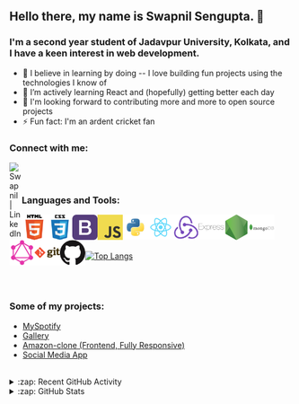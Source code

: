 ## Hello there, my name is Swapnil Sengupta. 👋

### I'm a second year student of Jadavpur University, Kolkata, and I have a keen interest in web development.

- 🔭 I believe in learning by doing -- I love building fun projects using the technologies I know of
- 🌱 I’m actively learning React and (hopefully) getting better each day
- 👯 I'm looking forward to contributing more and more to open source projects
- ⚡ Fun fact: I'm an ardent cricket fan

### Connect with me:

[<img align="left" alt="Swapnil | LinkedIn" width="22px" src="https://cdn.jsdelivr.net/npm/simple-icons@v3/icons/linkedin.svg" />][linkedin]

<br />
<br />

### Languages and Tools:

<img align="left" alt="HTML5" width="45px" src="https://raw.githubusercontent.com/github/explore/80688e429a7d4ef2fca1e82350fe8e3517d3494d/topics/html/html.png" />
<img align="left" alt="CSS3" width="45px" src="https://raw.githubusercontent.com/github/explore/80688e429a7d4ef2fca1e82350fe8e3517d3494d/topics/css/css.png" />
<img align="left" alt="Bootstrap" width="45px" src="https://raw.githubusercontent.com/github/explore/80688e429a7d4ef2fca1e82350fe8e3517d3494d/topics/bootstrap/bootstrap.png" />
<img align="left" alt="JavaScript" width="45px" src="https://raw.githubusercontent.com/github/explore/80688e429a7d4ef2fca1e82350fe8e3517d3494d/topics/javascript/javascript.png" />
<img align="left" alt="Python" width="45px" src="https://raw.githubusercontent.com/github/explore/80688e429a7d4ef2fca1e82350fe8e3517d3494d/topics/python/python.png" />
<img align="left" alt="React" width="45px" src="https://raw.githubusercontent.com/github/explore/80688e429a7d4ef2fca1e82350fe8e3517d3494d/topics/react/react.png" />
<img align="left" alt="Redux" width="45px" src="https://raw.githubusercontent.com/github/explore/80688e429a7d4ef2fca1e82350fe8e3517d3494d/topics/redux/redux.png" />
<img align="left" alt="Express" width="45px" src="https://raw.githubusercontent.com/github/explore/80688e429a7d4ef2fca1e82350fe8e3517d3494d/topics/express/express.png" />
<img align="left" alt="Node.js" width="45px" src="https://raw.githubusercontent.com/github/explore/80688e429a7d4ef2fca1e82350fe8e3517d3494d/topics/nodejs/nodejs.png" />
<img align="left" alt="MongoDB" width="45px" src="https://raw.githubusercontent.com/github/explore/80688e429a7d4ef2fca1e82350fe8e3517d3494d/topics/mongodb/mongodb.png" />
<img align="left" alt="GraphQL" width="45px" src="https://raw.githubusercontent.com/github/explore/5c058a388828bb5fde0bcafd4bc867b5bb3f26f3/topics/graphql/graphql.png" />
<img align="left" alt="Git" width="45px" src="https://raw.githubusercontent.com/github/explore/80688e429a7d4ef2fca1e82350fe8e3517d3494d/topics/git/git.png" />
<img align="left" alt="GitHub" width="45px" src="https://raw.githubusercontent.com/github/explore/78df643247d429f6cc873026c0622819ad797942/topics/github/github.png" />


<br />
<br />
<br />

[![Top Langs](https://github-readme-stats.vercel.app/api/top-langs/?username=Swapnil-2001&layout=compact)](https://github.com/Swapnil-2001/github-readme-stats)

<br />
<br />

### Some of my projects:

- [MySpotify](https://myspotify-aa2ed.web.app/)
- [Gallery](https://photo-gallery-46ff0.web.app/)
- [Amazon-clone (Frontend, Fully Responsive)](https://clone-cafe3.web.app)
- [Social Media App](https://lucid-archimedes-eeb6ef.netlify.app/)

<br />


<details>
  <summary>:zap: Recent GitHub Activity</summary>

<!--START_SECTION:activity-->
1. 💪 Opened issue [#1266](https://github.com/LeetCode-Feedback/LeetCode-Feedback/issues/1266) to add missing testcase in [LeetCode](https://github.com/LeetCode-Feedback/LeetCode-Feedback); the testcase was added
2. 🎉 Merged PR [#116](https://github.com/Py-Contributors/AlgorithmsAndDataStructure/pull/116) in [Py-Contributors/AlgorithmsAndDataStructure](https://github.com/Py-Contributors/AlgorithmsAndDataStructure)
3. 🎉 Merged PR [#1618](https://github.com/processing/p5.js-web-editor/pull/1618) in [processing/p5.js-web-editor](https://github.com/processing/p5.js-web-editor)
4. 🎉 Merged PR [#27](https://github.com/ayushjainrksh/conactivity/pull/27) in [ayushjainrksh/conactivity](https://github.com/ayushjainrksh/conactivity)
<!--END_SECTION:activity-->

</details>

<details>
  <summary>:zap: GitHub Stats</summary>

  <img align="left" alt="codeSTACKr's GitHub Stats" src="https://github-readme-stats-ebon-nine.vercel.app/api?username=Swapnil-2001&show_icons=true&hide_border=true" />

</details>


[linkedin]: https://www.linkedin.com/in/swapnil-sengupta-110498198/
